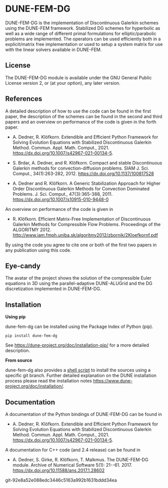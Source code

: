 DUNE-FEM-DG
===========

DUNE-FEM-DG is the implementation of Discontinuous Galerkin schemes
using the DUNE-FEM framework. Stabilized DG schemes for hyperbolic
as well as a wide range of different primal formulations
for elliptic/parabolic problems are implemented.
The operators can be used efficiently both in a
explicit/matrix free implementation or used to
setup a system matrix for use with the linear solvers available in DUNE-FEM.


License
-------

The DUNE-FEM-DG module is available under
the GNU General Public License version 2, or (at your option),
any later version.


References
----------

A detailed description of how to use the code can be found in the first paper,
the description of the schemes can be found
in the second and third papers and an overview on performance of
the code is given in the forth paper.

* A. Dedner, R. Klöfkorn.
Extendible and Efficient Python Framework for Solving Evolution Equations
with Stabilized Discontinuous Galerkin Method. Commun. Appl. Math. Comput., 2021. https://dx.doi.org/10.1007/s42967-021-00134-5.

* S. Brdar, A. Dedner, and R. Klöfkorn.
Compact and stable Discontinuous Galerkin methods for convection-diffusion problems.
SIAM J. Sci. Comput., 34(1):263-282, 2012. https://dx.doi.org/10.1137/100817528

* A. Dedner and R. Klöfkorn. A Generic Stabilization Approach for Higher Order Discontinuous Galerkin Methods for Convection Dominated Problems.
J. Sci. Comput., 47(3):365-388, 2011. https://dx.doi.org/10.1007/s10915-010-9448-0

An overview on performance of the code is given in

* R. Klöfkorn. Efficient Matrix-Free Implementation of Discontinuous Galerkin Methods for Compressible Flow Problems.
Proceedings of the ALGORITMY 2012. http://www.iam.fmph.uniba.sk/algoritmy2012/zbornik/2Kloefkornf.pdf

By using the code you agree to cite one or both of the first two papers in any publication using this code.


Eye-candy
---------

The avatar of the project shows the solution of
the compressible Euler equations in 3D using
the parallel-adaptive DUNE-ALUGrid and the DG
discretization implemented in DUNE-FEM-DG.


Installation
------------

**Using pip**

dune-fem-dg can be installed using the Package Index of Python (pip).

```
pip install dune-fem-dg
```

See https://dune-project.org/doc/installation-pip/ for a more detailed
description.

**From source**

dune-fem-dg also provides a [shell script](https://gitlab.dune-project.org/dune-fem/dune-fem-dg/-/blob/master/scripts/build-dune-fem-dg.sh)
to install the sources using a specific git branch.
Further detailed explanation on the DUNE installation process please read
the installation notes https://www.dune-project.org/doc/installation/.

Documentation
-------------

A documentation of the Python bindings of DUNE-FEM-DG can be found in

* A. Dedner, R. Klöfkorn.
Extendible and Efficient Python Framework for Solving Evolution Equations
with Stabilized Discontinuous Galerkin Method. Commun. Appl. Math. Comput., 2021. https://dx.doi.org/10.1007/s42967-021-00134-5.

A documentation for C++ code (and 2.4 release) can be found in

* A. Dedner, S. Girke, R. Klöfkorn, T. Malkmus. The DUNE-FEM-DG module.
Archive of Numerical Software 5(1): 21--61. 2017. https://dx.doi.org/10.11588/ans.2017.1.28602


git-92e8a52e088edc3446c5163a992b1631bddd34ea

